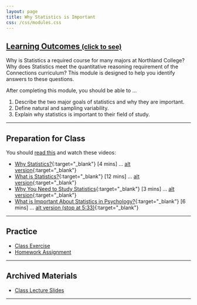 ```yaml
---
layout: page
title: Why Statistics is Important
css: /css/modules.css
---
```


<div class="panel-group-ILOs">
  <div class="panel panel-default">
    <div class="panel-heading">
      <h2 class="panel-title">
        <a data-toggle="collapse" href="#ILOs">Learning Outcomes <small>(click to see)</small></a>
      </h2>
    </div>
    <div id="ILOs" class="panel-collapse collapse">
      <div class="panel-body">
Why is Statistics a required course for many majors at Northland College?  Why does Statistics meet the quantitative reasoning requirement of the Connections curriculum?  This module is designed to help you identify answers to these questions.

<p>After completing this module, you should be able to ...</p>

<ol>
  <li>Describe the two major goals of statistics and why they are important.</li>
  <li>Define natural and sampling variability.</li>
  <li>Explain why statistics is important to their field of study.</li>
</ol>
      </div>
    </div>
  </div>
</div>

----

## Preparation for Class

You should [read this](../../book/1_IntroStats.pdf) and watch these videos:

* [Why Statistics?](https://www.youtube.com/v/yxXsPc0bphQ?version=3&autoplay=1){:target="_blank"} [4 mins] ... [alt version](https://www.youtube.com/watch?v=yxXsPc0bphQ){:target="_blank"}
* [What is Statistics?](https://www.youtube.com/v/5YsiVJFSwGo?version=3&start=35&autoplay=1){:target="_blank"} [12 mins] ... [alt version](https://www.youtube.com/watch?v=5YsiVJFSwGo#t=35){:target="_blank"}
* [Why You Need to Study Statistics](https://www.youtube.com/v/wV0Ks7aS7YI?version=3&autoplay=1){:target="_blank"} [3 mins] ... [alt version](https://www.youtube.com/watch?v=wV0Ks7aS7YI){:target="_blank"}
* [What is Important About Statistics in Psychology?](https://www.youtube.com/v/yl_yuxHFIXc?version=3&start=18&end=333&autoplay=1){:target="_blank"} [6 mins] ... [alt version (stop at 5:33)](https://www.youtube.com/watch?v=yl_yuxHFIXc#t=18){:target="_blank"}

----

## Practice

* [Class Exercise](CE)
* [Homework Assignment](HW)

----

## Archived Materials

* [Class Lecture Slides](PPT.pptx)

----
